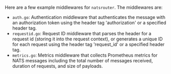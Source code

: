 Here are a few example middlewares for `natsrouter`. The middlewares are:

 * `auth.go`: Authentication middleware that authenticates the message with an authorization token using the header tag 'authorization' or a specified header tag.
 * `requestid.go`: Request ID middleware that parses the header for a request id (storing it into the request context), or generates a unique ID for each request using the header tag 'request_id' or a specified header tag.
 * `metrics.go`: Metrics middleware that collects Prometheus metrics for NATS messages including the total number of messages received, duration of requests, and size of payloads.
